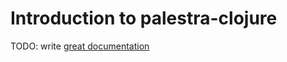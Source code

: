 # Introduction to palestra-clojure

TODO: write [great documentation](http://jacobian.org/writing/what-to-write/)
